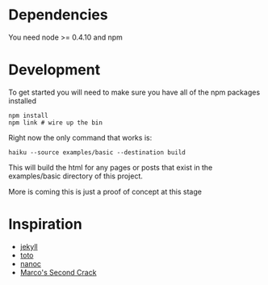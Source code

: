# Dependencies

You need node >= 0.4.10 and npm

# Development

To get started you will need to make sure you have all of the npm packages installed

    npm install
    npm link # wire up the bin

Right now the only command that works is:

    haiku --source examples/basic --destination build

This will build the html for any pages or posts that exist in the examples/basic directory of this project.

More is coming this is just a proof of concept at this stage

# Inspiration

* [jekyll](https://github.com/mojombo/jekyll)
* [toto](https://github.com/cloudhead/toto)
* [nanoc](http://nanoc.stoneship.org/)
* [Marco's Second Crack](http://www.marco.org/secondcrack)
